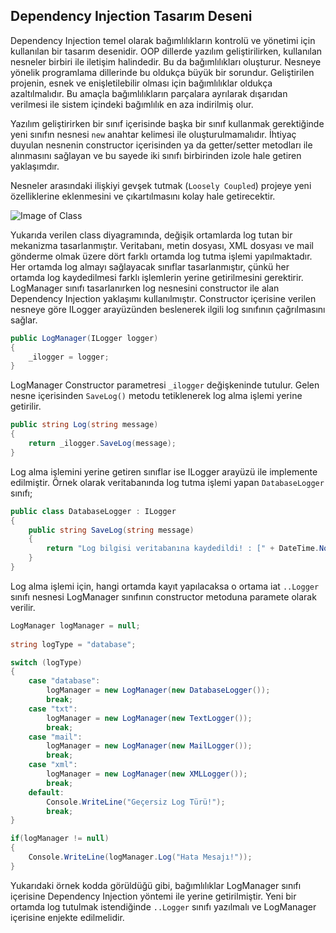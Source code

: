 ## Dependency Injection Tasarım Deseni
Dependency Injection temel olarak bağımlılıkların kontrolü ve yönetimi için kullanılan bir tasarım desenidir. OOP dillerde yazılım geliştirilirken, kullanılan nesneler birbiri ile iletişim halindedir. Bu da bağımlılıkları oluşturur. Nesneye yönelik programlama dillerinde bu oldukça büyük bir sorundur. Geliştirilen projenin, esnek ve enişletilebilir olması için bağımlılıklar oldukça azaltılmalıdır. Bu amaçla bağımlılıkların parçalara ayrılarak dışarıdan verilmesi ile sistem içindeki bağımlılık en aza indirilmiş olur.

Yazılım geliştirirken bir sınıf içerisinde başka bir sınıf kullanmak gerektiğinde yeni sınıfın nesnesi `new` anahtar kelimesi ile oluşturulmamalıdır. İhtiyaç duyulan nesnenin constructor içerisinden ya da getter/setter metodları ile  alınmasını sağlayan ve bu sayede iki sınıfı birbirinden izole hale getiren yaklaşımdır.

Nesneler arasındaki ilişkiyi gevşek tutmak (`Loosely Coupled`) projeye yeni özelliklerine eklenmesini ve çıkartılmasını kolay hale getirecektir. 


![Image of Class](https://raw.githubusercontent.com/caglarozcan/Desing-Patterns/master/DependencyInjection/DependencyInjection/Component/DependencyInjectionClassDiagram.png)

Yukarıda verilen class diyagramında, değişik ortamlarda log tutan bir mekanizma tasarlanmıştır. Veritabanı, metin dosyası, XML dosyası ve mail gönderme olmak üzere dört farklı ortamda log tutma işlemi yapılmaktadır.  Her ortamda log almayı sağlayacak sınıflar tasarlanmıştır, çünkü her ortamda log kaydedilmesi farklı işlemlerin yerine getirilmesini gerektirir. LogManager sınıfı tasarlanırken log nesnesini constructor ile alan Dependency Injection yaklaşımı kullanılmıştır. Constructor içerisine verilen nesneye göre ILogger arayüzünden beslenerek ilgili log sınıfının çağrılmasını sağlar.

```csharp
public LogManager(ILogger logger)
{
	_ilogger = logger;
}
```
LogManager Constructor parametresi `_ilogger` değişkeninde tutulur. Gelen nesne içerisinden `SaveLog()` metodu tetiklenerek log alma işlemi yerine getirilir. 

```csharp
public string Log(string message)
{
	return _ilogger.SaveLog(message);
}
```
Log alma işlemini yerine getiren sınıflar ise ILogger arayüzü ile implemente edilmiştir. Örnek olarak veritabanında log tutma işlemi yapan `DatabaseLogger` sınıfı;

```csharp
public class DatabaseLogger : ILogger
{
	public string SaveLog(string message)
	{
		return "Log bilgisi veritabanına kaydedildi! : [" + DateTime.Now.ToString() + " | " + message + "]";
	}
}
```
Log alma işlemi için, hangi ortamda kayıt yapılacaksa o ortama iat `..Logger` sınıfı nesnesi LogManager sınıfının constructor metoduna paramete olarak verilir.
```csharp
LogManager logManager = null;
			
string logType = "database";

switch (logType)
{
	case "database":
		logManager = new LogManager(new DatabaseLogger());
		break;
	case "txt":
		logManager = new LogManager(new TextLogger());
		break;
	case "mail":
		logManager = new LogManager(new MailLogger());
		break;
	case "xml":
		logManager = new LogManager(new XMLLogger());
		break;
	default:
		Console.WriteLine("Geçersiz Log Türü!");
		break;
}

if(logManager != null)
{
	Console.WriteLine(logManager.Log("Hata Mesajı!"));
}
```
Yukarıdaki örnek kodda görüldüğü gibi, bağımlılıklar LogManager sınıfı içerisine Dependency Injection yöntemi ile yerine getirilmiştir. Yeni bir ortamda log tutulmak istendiğinde `..Logger` sınıfı yazılmalı ve LogManager içerisine enjekte edilmelidir.
